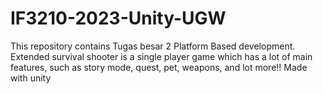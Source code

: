# IF3210-2023-Unity-UGW

This repository contains Tugas besar 2 Platform Based development. Extended survival shooter is a single player game which has a lot of main features, such as story mode, quest, pet, weapons, and lot more!! Made with unity